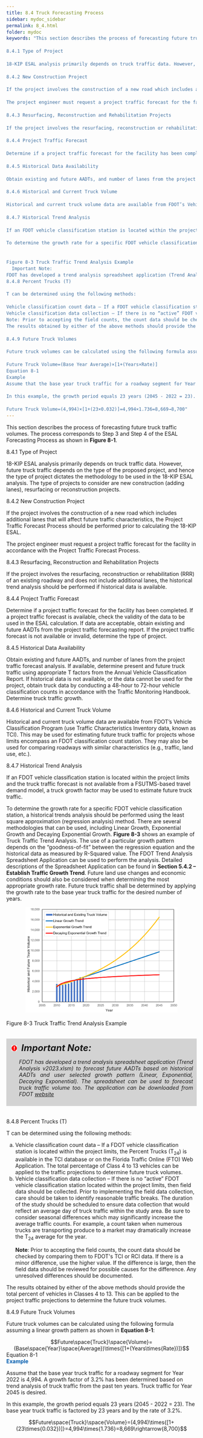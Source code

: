 ```yaml
---
title: 8.4 Truck Forecasting Process
sidebar: mydoc_sidebar
permalink: 8_4.html
folder: mydoc
keywords: "This section describes the process of forecasting future truck traffic volumes. The process corresponds to Step 3 and Step 4 of the ESAL Forecasting Process as shown in Figure 8-1.

8.4.1 Type of Project

18-KIP ESAL analysis primarily depends on truck traffic data. However, future truck traffic depends on the type of the proposed project, and hence the type of project dictates the methodology to be used in the 18-KIP ESAL analysis. The type of projects to consider are new construction (adding lanes), resurfacing or reconstruction projects.

8.4.2 New Construction Project

If the project involves the construction of a new road which includes additional lanes that will affect future traffic characteristics, the Project Traffic Forecast Process should be performed prior to calculating the 18-KIP ESAL.

The project engineer must request a project traffic forecast for the facility in accordance with the Project Traffic Forecast Process.

8.4.3 Resurfacing, Reconstruction and Rehabilitation Projects

If the project involves the resurfacing, reconstruction or rehabilitation (RRR) of an existing roadway and does not include additional lanes, the historical trend analysis should be performed if historical data is available.

8.4.4 Project Traffic Forecast

Determine if a project traffic forecast for the facility has been completed. If a project traffic forecast is available, check the validity of the data to be used in the ESAL calculation. If data are acceptable, obtain existing and future AADTs from the project traffic forecasting report. If the project traffic forecast is not available or invalid, determine the type of project.

8.4.5 Historical Data Availability

Obtain existing and future AADTs, and number of lanes from the project traffic forecast analysis. If available, determine present and future truck traffic using appropriate T factors from the Annual Vehicle Classification Report. If historical data is not available, or the data cannot be used for the project, obtain truck data by conducting a 48-hour to 72-hour vehicle classification counts in accordance with the Traffic Monitoring Handbook. Determine truck traffic growth.

8.4.6 Historical and Current Truck Volume

Historical and current truck volume data are available from FDOT’s Vehicle Classification Program (use Traffic Characteristics Inventory data, known as TCI). This may be used for estimating future truck traffic for projects whose limits encompass an FDOT classification count station. They may also be used for comparing roadways with similar characteristics (e.g., traffic, land use, etc.).

8.4.7 Historical Trend Analysis

If an FDOT vehicle classification station is located within the project limits and the truck traffic forecast is not available from a FSUTMS-based travel demand model, a truck growth factor may be used to estimate future truck traffic.

To determine the growth rate for a specific FDOT vehicle classification station, a historical trends analysis should be performed using the least square approximation (regression analysis) method. There are several methodologies that can be used, including Linear Growth, Exponential Growth and Decaying Exponential Growth. Figure 8-3 shows an example of Truck Traffic Trend Analysis. The use of a particular growth pattern depends on the “goodness-of-fit” between the regression equation and the historical data as measured by R-Squared value. The FDOT Trend Analysis Spreadsheet Application can be used to perform the analysis. Detailed descriptions of the Spreadsheet Application can be found in Section 5.4.2 – Establish Traffic Growth Trend. Future land use changes and economic conditions should also be considered when determining the most appropriate growth rate. Future truck traffic shall be determined by applying the growth rate to the base year truck traffic for the desired number of years.


Figure 8-3 Truck Traffic Trend Analysis Example
  Important Note:
FDOT has developed a trend analysis spreadsheet application (Trend Analysis v2023.xlsm) to forecast future AADTs based on historical AADTs and user selected growth pattern (Linear, Exponential, Decaying Exponential). The spreadsheet can be used to forecast truck traffic volume too. The application can be downloaded from FDOT website
8.4.8 Percent Trucks (T)

T can be determined using the following methods:

Vehicle classification count data – If a FDOT vehicle classification station is located within the project limits, the Percent Trucks (T24) is available in the TCI database or on the Florida Traffic Online (FTO) Web Application. The total percentage of Class 4 to 13 vehicles can be applied to the traffic projections to determine future truck volumes.
Vehicle classification data collection – If there is no “active” FDOT vehicle classification station located within the project limits, then field data should be collected. Prior to implementing the field data collection, care should be taken to identify reasonable traffic breaks. The duration of the study should be scheduled to ensure data collection that would reflect an average day of truck traffic within the study area. Be sure to consider seasonal differences which may significantly increase the average traffic counts. For example, a count taken when numerous trucks are transporting produce to a market may dramatically increase the T24 average for the year.
Note: Prior to accepting the field counts, the count data should be checked by comparing them to FDOT's TCI or RCI data. If there is a minor difference, use the higher value. If the difference is large, then the field data should be reviewed for possible causes for the difference. Any unresolved differences should be documented.
The results obtained by either of the above methods should provide the total percent of vehicles in Classes 4 to 13. This can be applied to the project traffic projections to determine the future truck volumes.

8.4.9 Future Truck Volumes

Future truck volumes can be calculated using the following formula assuming a linear growth pattern as shown in Equation 8-1:

Future Truck Volume=(Base Year Average)×[1+(Years×Rate)]
Equation 8-1
Example
Assume that the base year truck traffic for a roadway segment for Year 2022 is 4,994. A growth factor of 3.2% has been determined based on trend analysis of truck traffic from the past ten years. Truck traffic for Year 2045 is desired.

In this example, the growth period equals 23 years (2045 - 2022 = 23). The base year truck traffic is factored by 23 years and by the rate of 3.2%.

Future Truck Volume=(4,994)×[1+(23×0.032)]=4,994×1.736=8,669→8,700"
---
```


<style>
  div{text-align: justify;}
</style>

This section describes the process of forecasting future truck traffic volumes. The process corresponds to Step 3 and Step 4 of the ESAL Forecasting Process as shown in <b>Figure 8-1</b>.

<span class="subtitle-3">8.4.1	Type of Project</span>

18-KIP ESAL analysis primarily depends on truck traffic data. However, future truck traffic depends on the type of the proposed project, and hence the type of project dictates the methodology to be used in the 18-KIP ESAL analysis. The type of projects to consider are new construction (adding lanes), resurfacing or reconstruction projects.

<span class="subtitle-3">8.4.2	New Construction Project</span> 

If the project involves the construction of a new road which includes additional lanes that will affect future traffic characteristics, the Project Traffic Forecast Process should be performed prior to calculating the 18-KIP ESAL.

The project engineer must request a project traffic forecast for the facility in accordance with the Project Traffic Forecast Process.

<span class="subtitle-3">8.4.3	Resurfacing, Reconstruction and Rehabilitation Projects</span> 

If the project involves the resurfacing, reconstruction or rehabilitation (RRR) of an existing roadway and does not include additional lanes, the historical trend analysis should be performed if historical data is available.

<span class="subtitle-3">8.4.4	Project Traffic Forecast</span> 

Determine if a project traffic forecast for the facility has been completed. If a project traffic forecast is available, check the validity of the data to be used in the ESAL calculation. If data are acceptable, obtain existing and future AADTs from the project traffic forecasting report. If the project traffic forecast is not available or invalid, determine the type of project.

<span class="subtitle-3">8.4.5	Historical Data Availability</span> 

Obtain existing and future AADTs, and number of lanes from the project traffic forecast analysis. If available, determine present and future truck traffic using appropriate T factors from the Annual Vehicle Classification Report. If historical data is not available, or the data cannot be used for the project, obtain truck data by conducting a 48-hour to 72-hour vehicle classification counts in accordance with the Traffic Monitoring Handbook. Determine truck traffic growth.

<span class="subtitle-3">8.4.6	Historical and Current Truck Volume</span> 

Historical and current truck volume data are available from FDOT’s Vehicle Classification Program (use Traffic Characteristics Inventory data, known as TCI). This may be used for estimating future truck traffic for projects whose limits encompass an FDOT classification count station. They may also be used for comparing roadways with similar characteristics (e.g., traffic, land use, etc.).

<span class="subtitle-3">8.4.7	Historical Trend Analysis</span> 

If an FDOT vehicle classification station is located within the project limits and the truck traffic forecast is not available from a FSUTMS-based travel demand model, a truck growth factor may be used to estimate future truck traffic.

To determine the growth rate for a specific FDOT vehicle classification station, a historical trends analysis should be performed using the least square approximation (regression analysis) method. There are several methodologies that can be used, including Linear Growth, Exponential Growth and Decaying Exponential Growth. <b>Figure 8-3</b> shows an example of Truck Traffic Trend Analysis. The use of a particular growth pattern depends on the “goodness-of-fit” between the regression equation and the historical data as measured by R-Squared value. The FDOT Trend Analysis Spreadsheet Application can be used to perform the analysis. Detailed descriptions of the Spreadsheet Application can be found in <b>Section 5.4.2 – Establish Traffic Growth Trend</b>. Future land use changes and economic conditions should also be considered when determining the most appropriate growth rate. Future truck traffic shall be determined by applying the growth rate to the base year truck traffic for the desired number of years.

<center>
<img src="images/fig8_3.png" style="max-width: 80%; text-align:center; margin-bottom: 1rem">
</center>
<div class="italic-grey">Figure 8-3 Truck Traffic Trend Analysis Example</div> 

<div style="background:#D3D3D3; padding: 0.6rem; margin: 2rem 0">
<img src="images/RedWarning.png" style="max-width: 3%; margin-left:4px;"><font size = 5><b><i>&nbsp;&nbsp;Important Note:</i></b></font>
<ul><i>FDOT has developed a trend analysis spreadsheet application (Trend Analysis v2023.xlsm) to forecast future AADTs based on historical AADTs and user selected growth pattern (Linear, Exponential, Decaying Exponential). The spreadsheet can be used to forecast truck traffic volume too. The application can be downloaded from FDOT <a href="https://www.fdot.gov/docs/default-source/content-docs/planning/systems/programs/sm/ptf/docs/TREND_V03a.xls" target="_blank">website</a></i></ul>
</div>


<span class="subtitle-3">8.4.8 Percent Trucks (T)</span> 

T can be determined using the following methods:
<ol type="a">
<li>Vehicle classification count data – If a FDOT vehicle classification station is located within the project limits, the Percent Trucks (T<sub>24</sub>) is available in the TCI database or on the Florida Traffic Online (FTO) Web Application. The total percentage of Class 4 to 13 vehicles can be applied to the traffic projections to determine future truck volumes.</li>
<li>Vehicle classification data collection – If there is no “active” FDOT vehicle classification station located within the project limits, then field data should be collected. Prior to implementing the field data collection, care should be taken to identify reasonable traffic breaks. The duration of the study should be scheduled to ensure data collection that would reflect an average day of truck traffic within the study area. Be sure to consider seasonal differences which may significantly increase the average traffic counts. For example, a count taken when numerous trucks are transporting produce to a market may dramatically increase the T<sub>24</sub> average for the year.</li></ol>

<ul><b>Note</b>: Prior to accepting the field counts, the count data should be checked by comparing them to FDOT's TCI or RCI data. If there is a minor difference, use the higher value. If the difference is large, then the field data should be reviewed for possible causes for the difference. Any unresolved differences should be documented.</ul>

The results obtained by either of the above methods should provide the total percent of vehicles in Classes 4 to 13. This can be applied to the project traffic projections to determine the future truck volumes.


<span class="subtitle-3">8.4.9 Future Truck Volumes</span> 

Future truck volumes can be calculated using the following formula assuming a linear growth pattern as shown in <b>Equation 8-1</b>:

<center>$$Future\space{Truck}\space{Volume}=(Base\space{Year}\space{Average})\times{[1+(Years\times{Rate})]}$$</center>
<div class="italic-grey">Equation 8-1</div>

<div style="color:#015CAE"><b>Example</b></div>

Assume that the base year truck traffic for a roadway segment for Year 2022 is 4,994. A growth factor of 3.2% has been determined based on trend analysis of truck traffic from the past ten years. Truck traffic for Year 2045 is desired.

In this example, the growth period equals 23 years (2045 - 2022 = 23). The base year truck traffic is factored by 23 years and by the rate of 3.2%.

$$Future\space{Truck}\space{Volume}=(4,994)\times{[1+(23\times{0.032})]}=4,994\times{1.736}=8,669\rightarrow{8,700}$$